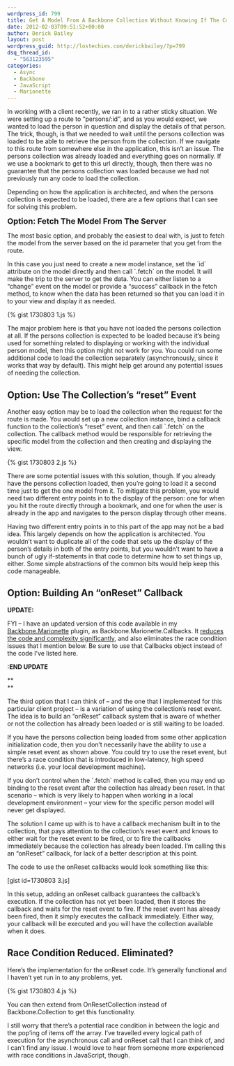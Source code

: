 ```yaml
---
wordpress_id: 799
title: Get A Model From A Backbone Collection Without Knowing If The Collection Is Loaded
date: 2012-02-03T09:51:52+00:00
author: Derick Bailey
layout: post
wordpress_guid: http://lostechies.com/derickbailey/?p=799
dsq_thread_id:
  - "563123595"
categories:
  - Async
  - Backbone
  - JavaScript
  - Marionette
---
```

In working with a client recently, we ran in to a rather sticky situation. We were setting up a route to &#8220;persons/:id&#8221;, and as you would expect, we wanted to load the person in question and display the details of that person. The trick, though, is that we needed to wait until the persons collection was loaded to be able to retrieve the person from the collection. If we navigate to this route from somewhere else in the application, this isn&#8217;t an issue. The persons collection was already loaded and everything goes on normally. If we use a bookmark to get to this url directly, though, then there was no guarantee that the persons collection was loaded because we had not previously run any code to load the collection.

Depending on how the application is architected, and when the persons collection is expected to be loaded, there are a few options that I can see for solving this problem.

<span style="font-size: 18px; font-weight: bold;">Option: Fetch The Model From The Server</span>

The most basic option, and probably the easiest to deal with, is just to fetch the model from the server based on the id parameter that you get from the route.

In this case you just need to create a new model instance, set the \`id\` attribute on the model directly and then call \`.fetch\` on the model. It will make the trip to the server to get the data. You can either listen to a &#8220;change&#8221; event on the model or provide a &#8220;success&#8221; callback in the fetch method, to know when the data has been returned so that you can load it in to your view and display it as needed.

{% gist 1730803 1.js %}

The major problem here is that you have not loaded the persons collection at all. If the persons collection is expected to be loaded because it&#8217;s being used for something related to displaying or working with the individual person model, then this option might not work for you. You could run some additional code to load the collection separately (asynchronously, since it works that way by default). This might help get around any potential issues of needing the collection.

## Option: Use The Collection&#8217;s &#8220;reset&#8221; Event

Another easy option may be to load the collection when the request for the route is made. You would set up a new collection instance, bind a callback function to the collection&#8217;s &#8220;reset&#8221; event, and then call \`.fetch\` on the collection. The callback method would be responsible for retrieving the specific model from the collection and then creating and displaying the view.

{% gist 1730803 2.js %}

There are some potential issues with this solution, though. If you already have the persons collection loaded, then you&#8217;re going to load it a second time just to get the one model from it. To mitigate this problem, you would need two different entry points in to the display of the person: one for when you hit the route directly through a bookmark, and one for when the user is already in the app and navigates to the person display through other means.

Having two different entry points in to this part of the app may not be a bad idea. This largely depends on how the application is architected. You wouldn&#8217;t want to duplicate all of the code that sets up the display of the person&#8217;s details in both of the entry points, but you wouldn&#8217;t want to have a bunch of ugly if-statements in that code to determine how to set things up, either. Some simple abstractions of the common bits would help keep this code manageable.

## Option: Building An &#8220;onReset&#8221; Callback

**UPDATE:**

FYI &#8211; I have an updated version of this code available in my [Backbone.Marionette](https://github.com/derickbailey/backbone.marionette) plugin, as Backbone.Marionette.Callbacks. It [reduces the code and complexity significantly](http://lostechies.com/derickbailey/2012/02/07/rewriting-my-guaranteed-callbacks-code-with-jquery-deferred/), and also eliminates the race condition issues that I mention below. Be sure to use that Callbacks object instead of the code I&#8217;ve listed here.

**:END UPDATE**

**  
** 

The third option that I can think of &#8211; and the one that I implemented for this particular client project &#8211; is a variation of using the collection&#8217;s reset event. The idea is to build an &#8220;onReset&#8221; callback system that is aware of whether or not the collection has already been loaded or is still waiting to be loaded.

If you have the persons collection being loaded from some other application initialization code, then you don&#8217;t necessarily have the ability to use a simple reset event as shown above. You could try to use the reset event, but there&#8217;s a race condition that is introduced in low-latency, high speed networks (i.e. your local development machine).

If you don&#8217;t control when the \`.fetch\` method is called, then you may end up binding to the reset event after the collection has already been reset. In that scenario &#8211; which is very likely to happen when working in a local development environment &#8211; your view for the specific person model will never get displayed.

The solution I came up with is to have a callback mechanism built in to the collection, that pays attention to the collection&#8217;s reset event and knows to either wait for the reset event to be fired, or to fire the callbacks immediately because the collection has already been loaded. I&#8217;m calling this an &#8220;onReset&#8221; callback, for lack of a better description at this point.

The code to use the onReset callbacks would look something like this:

[gist id=1730803 3.js]

In this setup, adding an onReset callback guarantees the callback&#8217;s execution. If the collection has not yet been loaded, then it stores the callback and waits for the reset event to fire. If the reset event has already been fired, then it simply executes the callback immediately. Either way, your callback will be executed and you will have the collection available when it does.

## Race Condition Reduced. Eliminated?

Here&#8217;s the implementation for the onReset code. It&#8217;s generally functional and I haven&#8217;t yet run in to any problems, yet.

{% gist 1730803 4.js %}

You can then extend from OnResetCollection instead of Backbone.Collection to get this functionality.

I still worry that there&#8217;s a potential race condition in between the logic and the pop&#8217;ing of items off the array. I&#8217;ve travelled every logical path of execution for the asynchronous call and onReset call that I can think of, and I can&#8217;t find any issue. I would love to hear from someone more experienced with race conditions in JavaScript, though.
